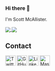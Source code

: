 ### Hi there 👋
I'm Scott McAllister.

<a href="https://github.com/stmcallister">
  <img align="center" src="https://github-readme-stats.vercel.app/api?username=stmcallister&count_private=true&show_icons=true" />
</a>
<a href="https://github.com/stmcallister">
  <img align="center" src="https://github-readme-stats.vercel.app/api/top-langs/?username=stmcallister&count_private=true&show_icons=true&layout=compact" />
</a>

Contact
--------

[<img height="32" width="32" src="https://unpkg.com/simple-icons@v4/icons/twitter.svg" alt="Twitter" />](https://twitter.com/stmcallister)
[<img height="32" width="32" src="https://unpkg.com/simple-icons@v4/icons/github.svg" alt="GitHub" />](https://github.com/stmcallister/)
[<img height="32" width="32" src="https://unpkg.com/simple-icons@v4/icons/linkedin.svg" alt="LinkedIn" />](https://www.linkedin.com/in/stmcallister/)
[<img height="32" width="32" src="https://unpkg.com/simple-icons@v4/icons/mastodon.svg" alt="Mastodon" />](https://techhub.social/@stmcallister)


<!--
**stmcallister/stmcallister** is a ✨ _special_ ✨ repository because its `README.md` (this file) appears on your GitHub profile.

Here are some ideas to get you started:

- 🔭 I’m currently working on ...
- 🌱 I’m currently learning ...
- 👯 I’m looking to collaborate on ...
- 🤔 I’m looking for help with ...
- 💬 Ask me about ...
- 📫 How to reach me: ...
- 😄 Pronouns: ...
- ⚡ Fun fact: ...
-->
